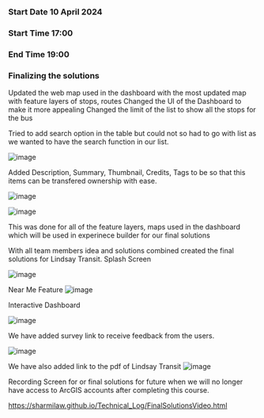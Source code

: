 ### Start Date 10 April 2024
### Start Time 17:00 
### End Time 19:00 
### Finalizing the solutions
Updated the web map used in the dashboard with the most updated map with feature layers of stops, routes
Changed the UI of the Dashboard to make it more appealing
Changed the limit of the list to show all the stops for the bus

Tried to add search option in the table but could not so had to go with list as we wanted to have the search function in our list.

![image](https://github.com/SharmilaW/Technical_Log/assets/146375906/930fdab2-f449-45fd-8691-59f1aaa2acdb)

Added Description, Summary, Thumbnail, Credits, Tags to be so that this items can be transfered ownership with ease.

![image](https://github.com/SharmilaW/Technical_Log/assets/146375906/0e307b74-96c8-4bbf-a61f-9db054b0da8c)


![image](https://github.com/SharmilaW/Technical_Log/assets/146375906/e70ce66d-f13a-49eb-9284-8bfeba649cf5)

This was done for all of the feature layers, maps used in the dashboard which will be used in experinece builder for our final solutions

With all team members idea and solutions combined created the final solutions for Lindsay Transit.
Splash Screen

![image](https://github.com/SharmilaW/Technical_Log/assets/146375906/64c1bf2f-248e-4760-92c8-3fb12070bef8)

Near Me Feature
![image](https://github.com/SharmilaW/Technical_Log/assets/146375906/3a4b4666-039a-4116-9e1e-42e56722a560)

Interactive Dashboard 

![image](https://github.com/SharmilaW/Technical_Log/assets/146375906/63ab5e31-4df7-48ff-88bc-b90879430da4)

We have added survey link to receive feedback from the users.

![image](https://github.com/SharmilaW/Technical_Log/assets/146375906/14003d8f-9337-4597-b8b9-381570467a1a)

We have also added link to the pdf of Lindsay Transit 
![image](https://github.com/SharmilaW/Technical_Log/assets/146375906/463342ea-970a-43a8-8d29-3c9e136ba87f)

Recording Screen for or final solutions for future when we will no longer have access to ArcGIS accounts after completing this course.

https://sharmilaw.github.io/Technical_Log/FinalSolutionsVideo.html







